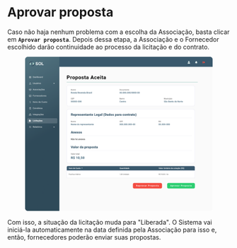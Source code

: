 # Aprovar proposta

Caso não haja nenhum problema com a escolha da Associação, basta clicar em **`Aprovar proposta`**. Depois dessa etapa, a Associação e o Fornecedor escolhido darão continuidade ao processo da licitação e do contrato.

<figure><img src="../../../../.gitbook/assets/Visualizar Propostas (1).png" alt=""><figcaption></figcaption></figure>

Com isso, a situação da licitação muda para "Liberada". O Sistema vai iniciá-la automaticamente na data definida pela Associação para isso e, então, fornecedores poderão enviar suas propostas.
